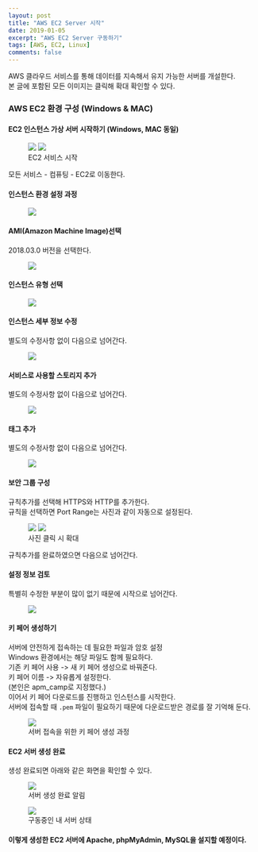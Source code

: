 ```yaml
---
layout: post
title: "AWS EC2 Server 시작"
date: 2019-01-05
excerpt: "AWS EC2 Server 구동하기"
tags: [AWS, EC2, Linux]
comments: false
---
```


AWS 클라우드 서비스를 통해 데이터를 지속해서 유지 가능한 서버를 개설한다.  
본 글에 포함된 모든 이미지는 클릭해 확대 확인할 수 있다.

### AWS EC2 환경 구성 (Windows & MAC)

#### EC2 인스턴스 가상 서버 시작하기 (Windows, MAC 동일)

<figure class="half">
	<a href="{{site.url}}/assets/img/post/ec2_server/main.JPG"><img src="{{site.url}}/assets/img/post/ec2_server/main.JPG"></a>
	<a href="{{site.url}}/assets/img/post/ec2_server/start_1.JPG"><img src="{{site.url}}/assets/img/post/ec2_server/start_1.JPG"></a>
	<figcaption>EC2 서비스 시작</figcaption>
</figure>

모든 서비스 - 컴퓨팅 - EC2로 이동한다.

#### 인스턴스 환경 설정 과정

<figure>
	<a href="{{site.url}}/assets/img/post/ec2_server/start_2.JPG"><img src="{{site.url}}/assets/img/post/ec2_server/start_2.JPG"></a>
</figure>

#### AMI(Amazon Machine Image)선택
2018.03.0 버전을 선택한다.

<figure>
	<a href="{{site.url}}/assets/img/post/ec2_server/start_3.JPG"><img src="{{site.url}}/assets/img/post/ec2_server/start_3.JPG"></a>
</figure>

#### 인스턴스 유형 선택

<figure>
	<a href="{{site.url}}/assets/img/post/ec2_server/start_4.JPG"><img src="{{site.url}}/assets/img/post/ec2_server/start_4.JPG"></a>
</figure>

#### 인스턴스 세부 정보 수정

별도의 수정사항 없이 다음으로 넘어간다.

<figure>
	<a href="{{site.url}}/assets/img/post/ec2_server/start_5.JPG"><img src="{{site.url}}/assets/img/post/ec2_server/start_5.JPG"></a>
</figure>

#### 서비스로 사용할 스토리지 추가

별도의 수정사항 없이 다음으로 넘어간다.

<figure>
	<a href="{{site.url}}/assets/img/post/ec2_server/start_6.JPG"><img src="{{site.url}}/assets/img/post/ec2_server/start_6.JPG"></a>
</figure>

#### 태그 추가

별도의 수정사항 없이 다음으로 넘어간다.

<figure>
	<a href="{{site.url}}/assets/img/post/ec2_server/start_7.JPG"><img src="{{site.url}}/assets/img/post/ec2_server/start_7.JPG"></a>
</figure>

#### 보안 그룹 구성

규칙추가를 선택해 HTTPS와 HTTP를 추가한다.  
규칙을 선택하면 Port Range는 사진과 같이 자동으로 설정된다.

<figure class="half">
	<a href="{{site.url}}/assets/img/post/ec2_server/start_8.JPG"><img src="{{site.url}}/assets/img/post/ec2_server/start_8.JPG"></a>
	<a href="{{site.url}}/assets/img/post/ec2_server/start_9.JPG"><img src="{{site.url}}/assets/img/post/ec2_server/start_9.JPG"></a>
	<figcaption>사진 클릭 시 확대</figcaption>
</figure>

규칙추가를 완료하였으면 다음으로 넘어간다.

#### 설정 정보 검토

특별히 수정한 부분이 많이 없기 때문에 시작으로 넘어간다.

<figure>
	<a href="{{site.url}}/assets/img/post/ec2_server/start_10.JPG"><img src="{{site.url}}/assets/img/post/ec2_server/start_10.JPG"></a>
</figure>

#### 키 페어 생성하기

서버에 안전하게 접속하는 데 필요한 파일과 암호 설정  
Windows 환경에서는 해당 파일도 함께 필요하다.  
기존 키 페어 사용 -> 새 키 페어 생성으로 바꿔준다.  
키 페어 이름 -> 자유롭게 설정한다.  
(본인은 apm_camp로 지정했다.)  
이어서 키 페어 다운로드를 진행하고 인스턴스를 시작한다.  
서버에 접속할 때 `.pem` 파일이 필요하기 때문에 다운로드받은 경로를 잘 기억해 둔다.

<figure>
	<a href="{{site.url}}/assets/img/post/ec2_server/start_11.JPG"><img src="{{site.url}}/assets/img/post/ec2_server/start_11.JPG"></a>
	<figcaption>서버 접속을 위한 키 페어 생성 과정</figcaption>
</figure>

#### EC2 서버 생성 완료

생성 완료되면 아래와 같은 화면을 확인할 수 있다.

<figure>
	<a href="{{site.url}}/assets/img/post/ec2_server/start_12.JPG"><img src="{{site.url}}/assets/img/post/ec2_server/start_12.JPG"></a>
	<figcaption>서버 생성 완료 알림</figcaption>
</figure>

<figure>
	<a href="{{site.url}}/assets/img/post/ec2_server/start_13.JPG"><img src="{{site.url}}/assets/img/post/ec2_server/start_13.JPG"></a>
	<figcaption>구동중인 내 서버 상태</figcaption>
</figure>

#### 이렇게 생성한 EC2 서버에 Apache, phpMyAdmin, MySQL을 설지할 예정이다.
